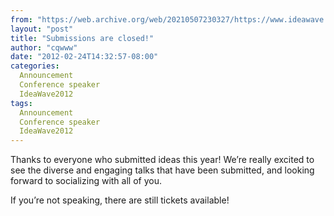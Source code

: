 ```yaml
---
from: "https://web.archive.org/web/20210507230327/https://www.ideawave.ca/submissions-are-closed/"
layout: "post"
title: "Submissions are closed!"
author: "cqwww"
date: "2012-02-24T14:32:57-08:00"
categories:
  Announcement
  Conference speaker
  IdeaWave2012
tags: 
  Announcement
  Conference speaker
  IdeaWave2012
---
```


Thanks to everyone who submitted ideas this year! We’re really excited to see the diverse and engaging talks that have been submitted, and looking forward to socializing with all of you.

If you’re not speaking, there are still tickets available!
